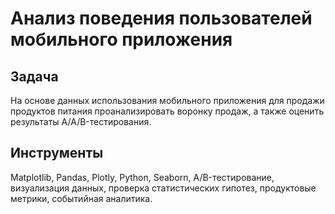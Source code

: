 
# Анализ поведения пользователей мобильного приложения

## Задача<a class="tocSkip">

На основе данных использования мобильного приложения для продажи продуктов питания проанализировать воронку продаж, а также оценить результаты A/A/B-тестирования.

## Инструменты<a class="tocSkip">

Matplotlib, Pandas, Plotly, Python, Seaborn, A/B-тестирование, визуализация данных, проверка статистических гипотез, продуктовые метрики, событийная аналитика.
